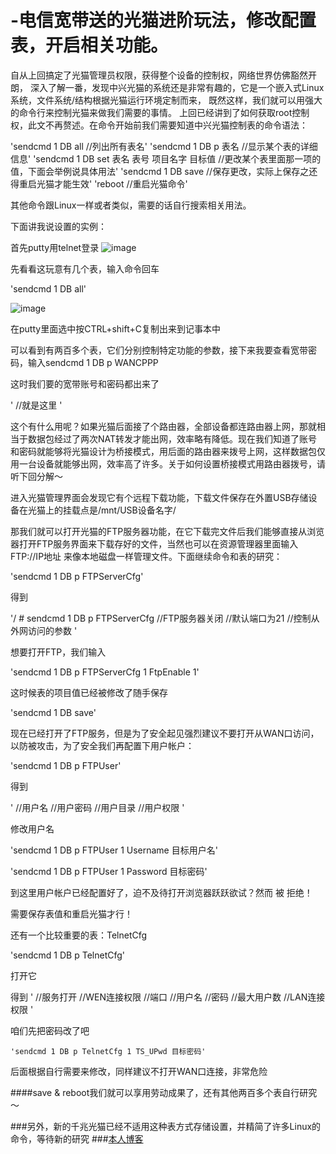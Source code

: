 # -电信宽带送的光猫进阶玩法，修改配置表，开启相关功能。

自从上回搞定了光猫管理员权限，获得整个设备的控制权，网络世界仿佛豁然开朗，
深入了解一番，发现中兴光猫的系统还是非常有趣的，它是一个嵌入式Linux系统，文件系统/结构根据光猫运行环境定制而来，
既然这样，我们就可以用强大的命令行来控制光猫来做我们需要的事情。
上回已经讲到了如何获取root控制权，此文不再赘述。在命令开始前我们需要知道中兴光猫控制表的命令语法：


  'sendcmd 1 DB all  //列出所有表名'
  'sendcmd 1 DB p 表名  //显示某个表的详细信息'
  'sendcmd 1 DB set 表名 表号 项目名字 目标值 //更改某个表里面那一项的值，下面会举例说具体用法'
  'sendcmd 1 DB save  //保存更改，实际上保存之还得重启光猫才能生效'
  'reboot //重启光猫命令'


其他命令跟Linux一样或者类似，需要的话自行搜索相关用法。

下面讲我说设置的实例：

首先putty用telnet登录
![image](http://139.199.224.79/wp-content/uploads/2017/07/L1-300x190.jpg)



先看看这玩意有几个表，输入命令回车

  'sendcmd 1 DB all'
  
![image](http://139.199.224.79/wp-content/uploads/2017/07/L2-300x192.jpg)


在putty里面选中按CTRL+shift+C复制出来到记事本中

可以看到有两百多个表，它们分别控制特定功能的参数，接下来我要查看宽带密码，输入sendcmd 1 DB p WANCPPP

这时我们要的宽带账号和密码都出来了

  '<Tbl name=”WANCPPP” RowCount=”1″>
  <Row No=”0″>
  <DM name=”ViewName” val=”IGD.WD1.WCD2.WCPPP1″/>
  <DM name=”UserName” val=”0777*******”/>
  <DM name=”Password” val=”89******”/>    //就是这里
  <DM name=”ConnTrigger” val=”0″/>
  <DM name=”AuthType” val=”0″/>
  <DM name=”IdleTime” val=”1200″/>
  <DM name=”AutoDisconnTime” val=”0″/>
  <DM name=”WarnDisconnTime” val=”0″/>
  <DM name=”MaxMRU” val=”1492″/>
  <DM name=”MTU” val=”1492″/>
  <DM name=”EchoTime” val=”30″/>
  <DM name=”EchoRetry” val=”20″/> 
  <DM name=”PPPoEACName” val=””/>
  <DM name=”PPPoEServiceName” val=””/>
  <DM name=”EnableProxy” val=”0″/>
  <DM name=”MaxUser” val=”4″/>
  <DM name=”EnablePassThrough” val=”0″/>
  <DM name=”PassThroughViewName” val=””/>
  <DM name=”ValidWANRx” val=”0″/>
  <DM name=”ValidLANTx” val=”1″/>
  <DM name=”HostTrigger” val=”1″/>
  <DM name=”TtyDialNum” val=””/>
  <DM name=”TtyAPN” val=””/>
  <DM name=”TtyPDPType” val=”0″/>
  <DM name=”PPPEncapsType” val=”0″/>
  <DM name=”EncapsID” val=””/>
  <DM name=”GUATrigger” val=”0″/>
  <DM name=”DNSv6Trigger” val=”0″/>
  <DM name=”PrefixTrigger” val=”0″/>
  <DM name=”AFTRTrigger” val=”0″/>
  </Row>
  </Tbl>'

这个有什么用呢？如果光猫后面接了个路由器，全部设备都连路由器上网，那就相当于数据包经过了两次NAT转发才能出网，效率略有降低。现在我们知道了账号和密码就能够将光猫设计为桥接模式，用后面的路由器来拨号上网，这样数据包仅用一台设备就能够出网，效率高了许多。关于如何设置桥接模式用路由器拨号，请听下回分解～

进入光猫管理界面会发现它有个远程下载功能，下载文件保存在外置USB存储设备在光猫上的挂载点是/mnt/USB设备名字/

那我们就可以打开光猫的FTP服务器功能，在它下载完文件后我们能够直接从浏览器打开FTP服务界面来下载存好的文件，当然也可以在资源管理器里面输入FTP://IP地址  来像本地磁盘一样管理文件。下面继续命令和表的研究：

'sendcmd 1 DB p FTPServerCfg'

得到

  '/ # sendcmd 1 DB p FTPServerCfg
  <Tbl name=”FTPServerCfg” RowCount=”1″>
  <Row No=”0″>
  <DM name=”FtpEnable” val=”0″/>  //FTP服务器关闭
  <DM name=”ServerPort” val=”21″/> //默认端口为21
  <DM name=”WanIfEnable” val=”0″/> //控制从外网访问的参数
  <DM name=”FtpAnon” val=”0″/>
  <DM name=”WanID0″ val=””/>
  <DM name=”WanID1″ val=””/>
  <DM name=”WanID2″ val=””/>
  <DM name=”WanID3″ val=””/>
  <DM name=”WanID4″ val=””/>
  <DM name=”WanID5″ val=””/>
  <DM name=”WanID6″ val=””/>
  <DM name=”WanID7″ val=””/>
  <DM name=”MaxClient” val=”5″/>
  <DM name=”MaxPerIp” val=”5″/>
  <DM name=”MaxRate” val=”250000″/>
  </Row>
  </Tbl>'

想要打开FTP，我们输入

  'sendcmd 1 DB p FTPServerCfg 1 FtpEnable 1'

这时候表的项目值已经被修改了随手保存

  'sendcmd 1 DB save'

现在已经打开了FTP服务，但是为了安全起见强烈建议不要打开从WAN口访问，以防被攻击，为了安全我们再配置下用户帐户：

  'sendcmd 1 DB p FTPUser'

得到

  '<Tbl name=”FTPUser” RowCount=”8″>
  <Row No=”0″>
  <DM name=”ViewName” val=”IGD.FTPUSER0″/>
  <DM name=”Username” val=”admin”/> //用户名
  <DM name=”Password” val=”admin”/> //用户密码
  <DM name=”Location” val=”/”/>             //用户目录
  <DM name=”UserRight” val=”3″/>         //用户权限
  </Row>
  <Row No=”1″>
  <DM name=”ViewName” val=””/>
  <DM name=”Username” val=””/>
  <DM name=”Password” val=””/>
  <DM name=”Location” val=””/>
  <DM name=”UserRight” val=”0″/>
  </Row>
  <Row No=”2″>
  <DM name=”ViewName” val=””/>
  <DM name=”Username” val=””/>
  <DM name=”Password” val=””/>
  <DM name=”Location” val=””/>
  <DM name=”UserRight” val=”0″/>
  </Row>
  <Row No=”3″>
  <DM name=”ViewName” val=””/>
  <DM name=”Username” val=””/>
  <DM name=”Password” val=””/>
  <DM name=”Location” val=””/>
  <DM name=”UserRight” val=”0″/>
  </Row>
  <Row No=”4″>
  <DM name=”ViewName” val=””/>
  <DM name=”Username” val=””/>
  <DM name=”Password” val=””/>
  <DM name=”Location” val=””/>
  <DM name=”UserRight” val=”0″/>
  </Row>
  <Row No=”5″>
  <DM name=”ViewName” val=””/>
  <DM name=”Username” val=””/>
  <DM name=”Password” val=””/>
  <DM name=”Location” val=””/>
  <DM name=”UserRight” val=”0″/>
  </Row>
  <Row No=”6″>
  <DM name=”ViewName” val=””/>
  <DM name=”Username” val=””/>
  <DM name=”Password” val=””/>
  <DM name=”Location” val=””/>
  <DM name=”UserRight” val=”0″/>
  </Row>
  <Row No=”7″>
  <DM name=”ViewName” val=””/>
  <DM name=”Username” val=””/>
  <DM name=”Password” val=””/>
  <DM name=”Location” val=””/>
  <DM name=”UserRight” val=”0″/>
  </Row>
  </Tbl>'

修改用户名

'sendcmd 1 DB p FTPUser 1 Username 目标用户名'

'sendcmd 1 DB p FTPUser 1 Password 目标密码'

到这里用户帐户已经配置好了，迫不及待打开浏览器跃跃欲试？然而 被 拒绝！

需要保存表值和重启光猫才行！

还有一个比较重要的表：TelnetCfg

'sendcmd 1 DB p TelnetCfg'

打开它

得到
  	'<Tbl name=”TelnetCfg” RowCount=”1″>
  	<Row No=”0″>
  	<DM name=”TS_Enable” val=”1″/> //服务打开
  	<DM name=”Wan_Enable” val=”0″/> //WEN连接权限
  	<DM name=”Lan_Enable” val=”0″/>
  	<DM name=”TS_Port” val=”23″/>      //端口
  	<DM name=”TS_UName” val=”root”/>  //用户名
  	<DM name=”TS_UPwd” val=”Zte521″/> //密码
  	<DM name=”Max_Con_Num” val=”5″/> //最大用户数
  	<DM name=”ProcType” val=”0″/>
  	<DM name=”Lan_EnableAfterOlt” val=”1″/> //LAN连接权限
    <DM name=”WanWebLinkToTS” val=”1″/>
    </Row>
    </Tbl>'

咱们先把密码改了吧

    'sendcmd 1 DB p TelnetCfg 1 TS_UPwd 目标密码'

后面根据自行需要来修改，同样建议不打开WAN口连接，非常危险

####save & reboot我们就可以享用劳动成果了，还有其他两百多个表自行研究～

###另外，新的千兆光猫已经不适用这种表方式存储设置，并精简了许多Linux的命令，等待新的研究
###[本人博客](http://www.gzjnas.xyz)
